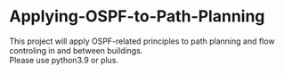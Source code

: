 # Applying-OSPF-to-Path-Planning
This project will apply OSPF-related principles to path planning and flow controling in and between buildings.  
Please use python3.9 or plus.
